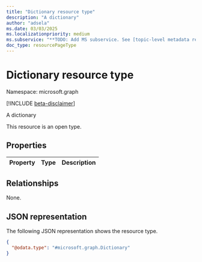 ```yaml
---
title: "Dictionary resource type"
description: "A dictionary"
author: "adsela"
ms.date: 03/03/2025
ms.localizationpriority: medium
ms.subservice: "**TODO: Add MS subservice. See [topic-level metadata reference](https://aka.ms/msgo?pagePath=Document-APIs/Guidelines/Metadata)**"
doc_type: resourcePageType
---
```


# Dictionary resource type

Namespace: microsoft.graph

[!INCLUDE [beta-disclaimer](../../includes/beta-disclaimer.md)]

A dictionary

This resource is an open type.

## Properties
|Property|Type|Description|
|:---|:---|:---|

## Relationships
None.

## JSON representation
The following JSON representation shows the resource type.
<!-- {
  "blockType": "resource",
  "@odata.type": "microsoft.graph.Dictionary"
}
-->
``` json
{
  "@odata.type": "#microsoft.graph.Dictionary"
}
```

